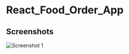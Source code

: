 # React_Food_Order_App


## Screenshots

![Screenshot 1](https://user-images.githubusercontent.com/68656122/158299944-23a0c41b-1a76-4af2-9051-ab096509daad.png)
